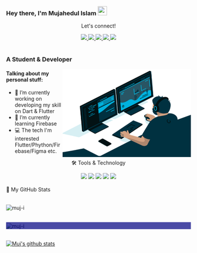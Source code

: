 ### Hey there, I'm  Mujahedul Islam <img src="https://media.giphy.com/media/hvRJCLFzcasrR4ia7z/giphy.gif" height="25px" width="25px">

<div align="center">
<p align="center">Let's connect!</p>
<a href="https://twitter.com/its_muj_i/">
    <img src="https://img.shields.io/badge/Twitter-1DA1F2?style=for-the-badge&logo=twitter&logoColor=white" />
</a>

<a href="https://www.linkedin.com/in/mujahedul-islam-2b3527277/">
    <img src="https://img.shields.io/badge/linkedin-%230077B5.svg?&style=for-the-badge&logo=linkedin&logoColor=white" />
</a>

<a href="https://medium.com/@muj-i">
    <img src="https://img.shields.io/badge/Medium-FFFFFF?style=for-the-badge&logo=medium&logoColor=black" />
</a>

<a href="https://www.facebook.com/muj.i06">
    <img src="https://img.shields.io/badge/Facebook-1877F2?style=for-the-badge&logo=facebook&logoColor=white" />
</a>

<a href="https://stackoverflow.com/users/22251278/mujahedul-islam">
    <img src="https://img.shields.io/badge/Stack_Overflow-FE7A16?style=for-the-badge&logo=stack-overflow&logoColor=white" />
</a>
</div>

<br>

### A Student & Developer

<img align="right" alt="GIF" src="code3.gif" width="350" height="240" />

#### Talking about my personal stuff:

- 🔭 I’m currently working on developing my skill on Dart & Flutter
- 🌱 I’m currently learning Firebase
- 💻 The tech I'm interested Flutter/Phython/Firebase/Figma etc.
<!--
- ✍ Technical writer at [Medium][medium]
- 📱 First Live app on Play Store [Holy Qur'an App][quran]
- ✨ I'm learning Flutter, Web scrapping, Automations etc.
- 🎮 COD Modern Warfare 1 Multiplayer
- 📄 Live [Portfolio][profile]
- 🎨 [Dribbble][dribbble] profile
-->

<div align="center">
<p align="center">🛠 Tools & Technology</p>

<img src="https://img.shields.io/badge/Flutter-2db6f6?style=for-the-badge&logo=flutter&logoColor=white" />
<img src="https://img.shields.io/badge/Dart-0175C2?style=for-the-badge&logo=dart&logoColor=white" />
<!--img src="https://img.shields.io/badge/Node-72ac5a?style=for-the-badge&logo=javascript&logoColor=white" /-->
<!--img src="https://img.shields.io/badge/Python-FFD43B?style=for-the-badge&logo=python&logoColor=darkgreen" /-->
<img src="https://img.shields.io/badge/firebase-ffffff?style=for-the-badge&logo=firebase&logoColor=ffca28" />
<img src="https://img.shields.io/badge/Git-F05032?style=for-the-badge&logo=git&logoColor=white" />
<img src="https://img.shields.io/badge/Figma-ffffff?style=for-the-badge&logo=Figma&logoColor=black" />

</div>

<br>

<summary>📝 My GitHub Stats</summary>
<br>


<p><img align="center" src="https://github-readme-stats.vercel.app/api/top-langs?username=muj-i&show_icons=true&locale=en&layout=compact" alt="muj-i" /></p>
<br>

<div style="position: relative;">
  <img align="center" src="https://github-readme-stats.vercel.app/api/top-langs?username=muj-i&show_icons=true&locale=en&layout=compact" alt="muj-i" />
  <div style="position: absolute; top: 0; left: 0; width: 100%; height: 100%; background-color: rgba(0, 0, 128, 0.7);"></div>
</div>
<br>

[![Muj's github stats](https://github-readme-stats.vercel.app/api?username=muj-i&theme=gotham)](https://github.com/muj-i/github-readme-stats)

<!--
**muj-i/muj-i** is a ✨ _special_ ✨ repository because its `README.md` (this file) appears on your GitHub profile.

Here are some ideas to get you started:

- 🔭 I’m currently working on ...
- 🌱 I’m currently learning ...
- 👯 I’m looking to collaborate on ...
- 🤔 I’m looking for help with ...
- 💬 Ask me about ...
- 📫 How to reach me: ...
- 😄 Pronouns: ...
- ⚡ Fun fact: ...
-->

